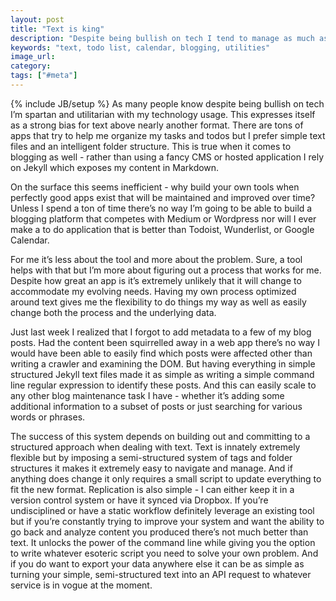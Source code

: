 ```yaml
---
layout: post
title: "Text is king"
description: "Despite being bullish on tech I tend to manage as much as I can through text files. They're extremely powerful while providing the flexibility to change to suit my evolving needs."
keywords: "text, todo list, calendar, blogging, utilities"
image_url:
category:
tags: ["#meta"]
---
```

{% include JB/setup %}
As many people know despite being bullish on tech I’m spartan and utilitarian with my technology usage. This expresses itself as a strong bias for text above nearly another format. There are tons of apps that try to help me organize my tasks and todos but I prefer simple text files and an intelligent folder structure. This is true when it comes to blogging as well - rather than using a fancy CMS or hosted application I rely on Jekyll which exposes my content in Markdown.

On the surface this seems inefficient - why build your own tools when perfectly good apps exist that will be maintained and improved over time? Unless I spend a ton of time there’s no way I’m going to be able to build a blogging platform that competes with Medium or Wordpress nor will I ever make a to do application that is better than Todoist, Wunderlist, or Google Calendar.

For me it’s less about the tool and more about the problem. Sure, a tool helps with that but I’m more about figuring out a process that works for me. Despite how great an app is it’s extremely unlikely that it will change to accommodate my evolving needs. Having my own process optimized around text gives me the flexibility to do things my way as well as easily change both the process and the underlying data.

Just last week I realized that I forgot to add metadata to a few of my blog posts. Had the content been squirrelled away in a web app there’s no way I would have been able to easily find which posts were affected other than writing a crawler and examining the DOM. But having everything in simple structured Jekyll text files made it as simple as writing a simple command line regular expression to identify these posts. And this can easily scale to any other blog maintenance task I have - whether it’s adding some additional information to a subset of posts or just searching for various words or phrases.

The success of this system depends on building out and committing to a structured approach when dealing with text. Text is innately extremely flexible but by imposing a semi-structured system of tags and folder structures it makes it extremely easy to navigate and manage. And if anything does change it only requires a small script to update everything to fit the new format. Replication is also simple - I can either keep it in a version control system or have it synced via Dropbox. If you’re undisciplined or have a static workflow definitely leverage an existing tool but if you’re constantly trying to improve your system and want the ability to go back and analyze content you produced there’s not much better than text. It unlocks the power of the command line while giving you the option to write whatever esoteric script you need to solve your own problem. And if you do want to export your data anywhere else it can be as simple as turning your simple, semi-structured text into an API request to whatever service is in vogue at the moment.
